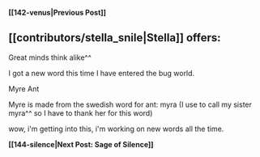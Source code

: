 **[[142-venus|Previous Post]]**
## [[contributors/stella_snile|Stella]] offers:

Great minds think alike^^

I got a new word this time I have entered the bug world.

Myre Ant

Myre is made from the swedish word for ant: myra (I use to call my sister myra^^ so I have to thank her for this word)

wow, i'm getting into this, i'm working on new words all the time.

**[[144-silence|Next Post: Sage of Silence]]**
